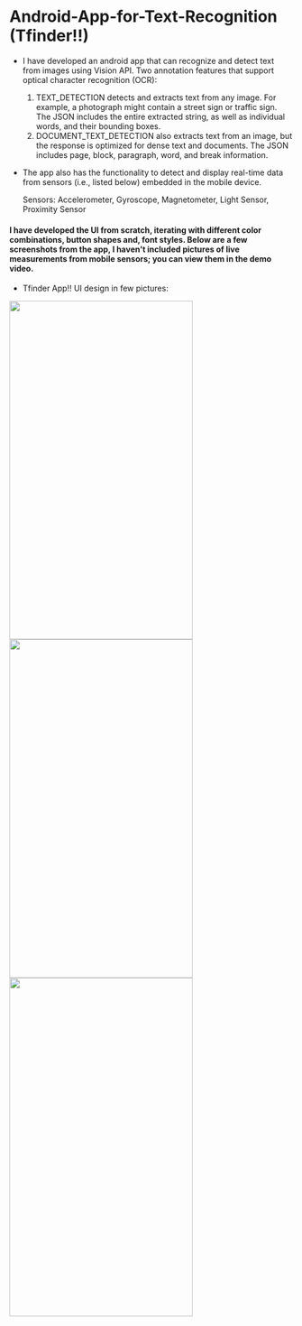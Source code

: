# Android-App-for-Text-Recognition (Tfinder!!)
* I have developed an android app that can recognize and detect text from images using Vision API.
Two annotation features that support optical character recognition (OCR):
  1. TEXT_DETECTION detects and extracts text from any image. For example, a photograph might contain a street sign or traffic sign. The JSON includes the entire extracted string, as well as individual words, and their bounding boxes.
  2. DOCUMENT_TEXT_DETECTION also extracts text from an image, but the response is optimized for dense text and documents. The JSON includes page, block, paragraph, word, and break information.

* The app also has the functionality to detect and display real-time data from sensors (i.e., listed below) embedded in the mobile device.

  Sensors:
    Accelerometer,
    Gyroscope,
    Magnetometer,
    Light Sensor,
    Proximity Sensor
  
 #### I have developed the UI from scratch, iterating with different color combinations, button shapes and, font styles. Below are a few screenshots from the app, I haven't included pictures of live measurements from mobile sensors; you can view them in the demo video.
 
 * Tfinder App!! UI design in few pictures:
 <p float="left">
  <img src ='https://github.com/nkrgit/Android-App-for-Text-Recognition/blob/main/1_Home%20screen.jpg' width = '325' height = '600' />
  <img src ='https://github.com/nkrgit/Android-App-for-Text-Recognition/blob/main/2_Sensors.jpg' width = '325' height = '600'/>
  <img src ='https://github.com/nkrgit/Android-App-for-Text-Recognition/blob/main/3_Text%20Recognition.jpg' width = '325' height = '600'/>
</p>
 
 
 
